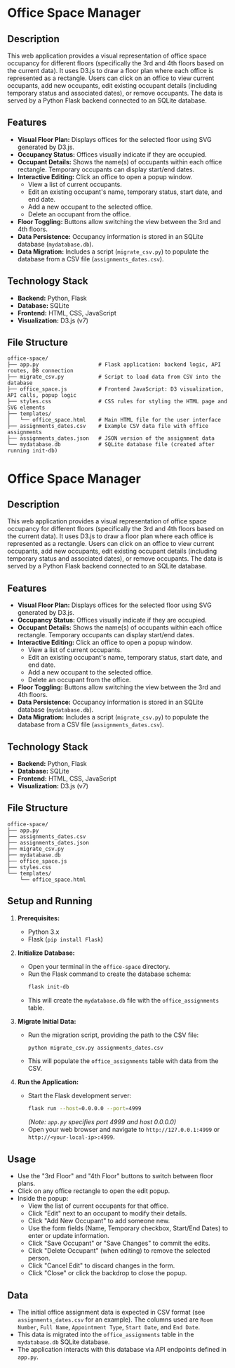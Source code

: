 # Office Space Manager

## Description

This web application provides a visual representation of office space occupancy for different floors (specifically the 3rd and 4th floors based on the current data). It uses D3.js to draw a floor plan where each office is represented as a rectangle. Users can click on an office to view current occupants, add new occupants, edit existing occupant details (including temporary status and associated dates), or remove occupants. The data is served by a Python Flask backend connected to an SQLite database.

## Features

* **Visual Floor Plan:** Displays offices for the selected floor using SVG generated by D3.js.
* **Occupancy Status:** Offices visually indicate if they are occupied.
* **Occupant Details:** Shows the name(s) of occupants within each office rectangle. Temporary occupants can display start/end dates.
* **Interactive Editing:** Click an office to open a popup window.
    * View a list of current occupants.
    * Edit an existing occupant's name, temporary status, start date, and end date.
    * Add a new occupant to the selected office.
    * Delete an occupant from the office.
* **Floor Toggling:** Buttons allow switching the view between the 3rd and 4th floors.
* **Data Persistence:** Occupancy information is stored in an SQLite database (`mydatabase.db`).
* **Data Migration:** Includes a script (`migrate_csv.py`) to populate the database from a CSV file (`assignments_dates.csv`).

## Technology Stack

* **Backend:** Python, Flask
* **Database:** SQLite
* **Frontend:** HTML, CSS, JavaScript
* **Visualization:** D3.js (v7)

## File Structure

```
office-space/
├── app.py                   # Flask application: backend logic, API routes, DB connection
├── migrate_csv.py           # Script to load data from CSV into the database
├── office_space.js          # Frontend JavaScript: D3 visualization, API calls, popup logic
├── styles.css               # CSS rules for styling the HTML page and SVG elements 
├── templates/
│   └── office_space.html    # Main HTML file for the user interface
├── assignments_dates.csv    # Example CSV data file with office assignments 
├── assignments_dates.json   # JSON version of the assignment data 
└── mydatabase.db            # SQLite database file (created after running init-db)
```

# Office Space Manager

## Description

This web application provides a visual representation of office space occupancy for different floors (specifically the 3rd and 4th floors based on the current data). It uses D3.js to draw a floor plan where each office is represented as a rectangle. Users can click on an office to view current occupants, add new occupants, edit existing occupant details (including temporary status and associated dates), or remove occupants. The data is served by a Python Flask backend connected to an SQLite database.

## Features

* **Visual Floor Plan:** Displays offices for the selected floor using SVG generated by D3.js.
* **Occupancy Status:** Offices visually indicate if they are occupied.
* **Occupant Details:** Shows the name(s) of occupants within each office rectangle. Temporary occupants can display start/end dates.
* **Interactive Editing:** Click an office to open a popup window.
    * View a list of current occupants.
    * Edit an existing occupant's name, temporary status, start date, and end date.
    * Add a new occupant to the selected office.
    * Delete an occupant from the office.
* **Floor Toggling:** Buttons allow switching the view between the 3rd and 4th floors.
* **Data Persistence:** Occupancy information is stored in an SQLite database (`mydatabase.db`).
* **Data Migration:** Includes a script (`migrate_csv.py`) to populate the database from a CSV file (`assignments_dates.csv`).

## Technology Stack

* **Backend:** Python, Flask
* **Database:** SQLite
* **Frontend:** HTML, CSS, JavaScript
* **Visualization:** D3.js (v7)

## File Structure

```text
office-space/
├── app.py
├── assignments_dates.csv
├── assignments_dates.json
├── migrate_csv.py
├── mydatabase.db
├── office_space.js
├── styles.css
└── templates/
    └── office_space.html
```


## Setup and Running

1.  **Prerequisites:**
    * Python 3.x
    * Flask (`pip install Flask`)

2.  **Initialize Database:**
    * Open your terminal in the `office-space` directory.
    * Run the Flask command to create the database schema:
        ```bash
        flask init-db
        ```
    * This will create the `mydatabase.db` file with the `office_assignments` table.

3.  **Migrate Initial Data:**
    * Run the migration script, providing the path to the CSV file:
        ```bash
        python migrate_csv.py assignments_dates.csv
        ```
    * This will populate the `office_assignments` table with data from the CSV.

4.  **Run the Application:**
    * Start the Flask development server:
        ```bash
        flask run --host=0.0.0.0 --port=4999
        ```
        *(Note: `app.py` specifies port 4999 and host 0.0.0.0)*
    * Open your web browser and navigate to `http://127.0.0.1:4999` or `http://<your-local-ip>:4999`.

## Usage

* Use the "3rd Floor" and "4th Floor" buttons to switch between floor plans.
* Click on any office rectangle to open the edit popup.
* Inside the popup:
    * View the list of current occupants for that office.
    * Click "Edit" next to an occupant to modify their details.
    * Click "Add New Occupant" to add someone new.
    * Use the form fields (Name, Temporary checkbox, Start/End Dates) to enter or update information.
    * Click "Save Occupant" or "Save Changes" to commit the edits.
    * Click "Delete Occupant" (when editing) to remove the selected person.
    * Click "Cancel Edit" to discard changes in the form.
    * Click "Close" or click the backdrop to close the popup.

## Data

* The initial office assignment data is expected in CSV format (see `assignments_dates.csv` for an example). The columns used are `Room Number`, `Full Name`, `Appointment Type`, `Start Date`, and `End Date`.
* This data is migrated into the `office_assignments` table in the `mydatabase.db` SQLite database.
* The application interacts with this database via API endpoints defined in `app.py`.
